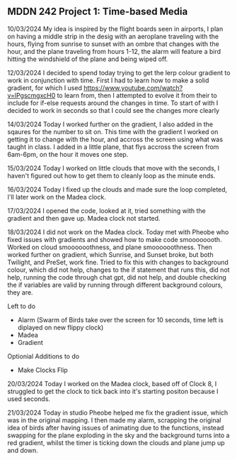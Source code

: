 
## MDDN 242 Project 1: Time-based Media  

10/03/2024
My idea is inspired by the flight boards seen in airports, I plan on having a middle strip in the desig with an aeroplane traveling with the hours, flying from sunrise to sunset with an ombre that changes with the hour, and the plane traveling from hours 1-12, the alarm will feature a bird hitting the windshield of the plane and being wiped off.

12/03/2024
I decided to spend today trying to get the lerp colour gradient to work in conjunction with time. First I had to learn how to make a solid gradient, for which I used https://www.youtube.com/watch?v=lPgscmgxcH0 to learn from, then I attempted to evolve it from their to include for if-else requests around the changes in time. To start of with I decided to work in seconds so that I could see the changes more clearly

14/03/2024
Today I worked further on the gradient, I also added in the sqaures for the number to sit on.
This time with the gradient I worked on getting it to change with the hour, and accross the screen using what was taught in class.
I added in a little plane, that flys accross the screen from 6am-6pm, on the hour it moves one step.

15/03/2024
Today I worked on little clouds that move with the seconds, I haven't figured out how to get them to cleanly loop as the minute ends.

16/03/2024
Today I fixed up the clouds and made sure the loop completed, I'll later work on the Madea clock.

17/03/2024
I opened the code, looked at it, tried something with the gradient and then gave up.
Madea clock not started.

18/03/2024
I did not work on the Madea clock.
Today met with Pheobe who fixed issues with gradients and showed how to make code smoooooooth.
Worked on cloud smoooooothness, and plane smoooooothness. 
Then worked further on gradient, which Sunrise, and Sunset broke, but both Twilight, and PreSet, work fine. Tried to fix this with changes to background colour, which did not help, changes to the if statement that runs this, did not help, running the code through chat gpt, did not help, and double checking the if variables are valid by running through different background colours, they are.

Left to do
- Alarm (Swarm of Birds take over the screen for 10 seconds, time left is diplayed on new flippy clock)
- Madea
- Gradient

Optionial Additions to do
- Make Clocks Flip

20/03/2024
Today I worked on the Madea clock, based off of Clock 8, I struggled to get the clock to tick back into it's starting positon because I used seconds.

21/03/2024
Today in studio Pheobe helped me fix the gradient issue, which was in the original mapping. I then made my alarm, scrapping the original idea of birds after having issues of animating due to the functions, instead swapping for the plane exploding in the sky and the background turns into a red gradient, whilst the timer is ticking down the clouds and plane jump up and down.